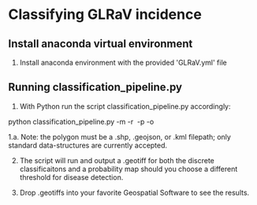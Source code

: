 # Classifying GLRaV incidence

## Install anaconda virtual environment

1. Install anaconda environment with the provided 'GLRaV.yml' file

## Running classification_pipeline.py

1. With Python run the script classification_pipeline.py accordingly:

python classification_pipeline.py -m <pickled model filepath> -r <image filepath> -p <polygon boundary filepath> -o <output directory filepath>

1.a. Note: the polygon must be a .shp, .geojson, or .kml filepath; only standard data-structures are currently accepted.

2. The script will run and output a .geotiff for both the discrete classificaitons and a probability map should you choose a different threshold for disease detection.

3. Drop .geotiffs into your favorite Geospatial Software to see the results.
